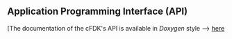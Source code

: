## Application Programming Interface (API)

[The documentation of the cFDK's API is available in *Doxygen* style --> 
[here](https://cloudfpga.github.io/Dox/index.html)
